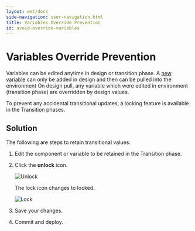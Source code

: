 ```yaml
---
layout: wmt/docs
side-navigation: user-navigation.html
title: Variables Override Prevention
id: avoid-override-variables
---
```


# Variables Override Prevention

Variables can be edited anytime in design or transition phase. A <a href="/user/design/add-a-variable.html">new variable</a> can only be added in design and then can be pulled into the environment
On design pull, any variable which were edited in environment (transition phase) are overridden by design values.

To prevent any accidental transitional updates, a locking feature is available in the Transition phases.

## Solution

The following are steps to retain transitional values:


1. Edit the component or variable to be retained in the Transition phase.
2. Click the **unlock** icon.

    ![Unlock](/assets/docs/local/images/unlock.png)

    The lock icon changes to locked.

    ![Lock](/assets/docs/local/images/lock.png)

3. Save your changes.
4. Commit and deploy.
